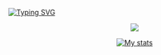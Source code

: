 [![Typing SVG](https://readme-typing-svg.herokuapp.com?font=Poppins&size=30&duration=4000&color=EA4CF7&vCenter=true&width=435&lines=Hi+there!;I'm+Amari%2C+a+.PY%2C+TypeScript%2C+and+React+dev.;%3C3;what+u+still+doing+here)](https://git.io/typing-svg)

<p align="center">
  <img src="https://github-readme-stats.vercel.app/api/?username=imamari&title_color=e614f5&text_color=BABABA&show_icons=true&bg_color=00000000&hide_border=true&icon_color=56A5E9&hide_title=true&count_private=true" />
</p>

<div>
<div align='center'>
<a href='https://discordapp.com/users/383037944635850763'><img align='center' alt='My stats' src='https://discord.c99.nl/widget/theme-4/383037944635850763.png'></img></a>
<br /><br/>
 
